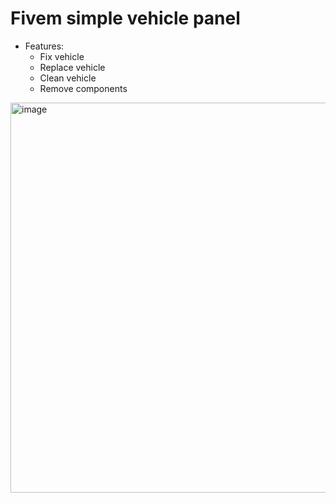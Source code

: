 # Fivem simple vehicle panel
- Features:
  - Fix vehicle
  - Replace vehicle
  - Clean vehicle
  - Remove components
<img width="569" height="624" alt="image" src="https://github.com/user-attachments/assets/637b2520-c91d-4dc6-9f00-051f09872e70" />
